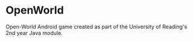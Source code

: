 # OpenWorld
Open-World Android game created as part of the University of Reading's 2nd year Java module.
